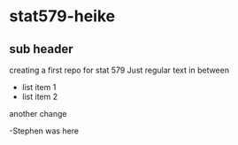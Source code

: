# stat579-heike
## sub header

creating a first repo for stat 579
Just regular text in between

- list item 1
- list item 2


another change

-Stephen was here

